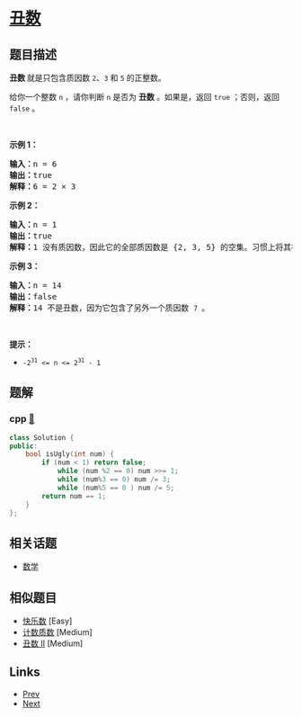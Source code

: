 
# [丑数](https://leetcode-cn.com/problems/ugly-number)

## 题目描述

<p><strong>丑数 </strong>就是只包含质因数&nbsp;<code>2</code>、<code>3</code> 和 <code>5</code>&nbsp;的正整数。</p>

<p>给你一个整数 <code>n</code> ，请你判断 <code>n</code> 是否为 <strong>丑数</strong> 。如果是，返回 <code>true</code> ；否则，返回 <code>false</code> 。</p>

<p>&nbsp;</p>

<p><strong>示例 1：</strong></p>

<pre>
<strong>输入：</strong>n = 6
<strong>输出：</strong>true
<strong>解释：</strong>6 = 2 × 3</pre>

<p><strong>示例 2：</strong></p>

<pre>
<strong>输入：</strong>n = 1
<strong>输出：</strong>true
<strong>解释：</strong>1 没有质因数，因此它的全部质因数是 {2, 3, 5} 的空集。习惯上将其视作第一个丑数。</pre>

<p><strong>示例 3：</strong></p>

<pre>
<strong>输入：</strong>n = 14
<strong>输出：</strong>false
<strong>解释：</strong>14 不是丑数，因为它包含了另外一个质因数&nbsp;<code>7 </code>。
</pre>

<p>&nbsp;</p>

<p><strong>提示：</strong></p>

<ul>
	<li><code>-2<sup>31</sup> &lt;= n &lt;= 2<sup>31</sup> - 1</code></li>
</ul>


## 题解

### cpp [🔗](ugly-number.cpp) 
```cpp
class Solution {
public:
    bool isUgly(int num) {
        if (num < 1) return false;
            while (num %2 == 0) num >>= 1;
            while (num%3 == 0) num /= 3;
            while (num%5 == 0 ) num /= 5;
        return num == 1;
    }
};
```


## 相关话题

- [数学](../../tags/math.md) 


## 相似题目

- [快乐数](../happy-number/README.md)  [Easy] 
- [计数质数](../count-primes/README.md)  [Medium] 
- [丑数 II](../ugly-number-ii/README.md)  [Medium] 


## Links

- [Prev](../add-digits/README.md) 
- [Next](../ugly-number-ii/README.md) 

